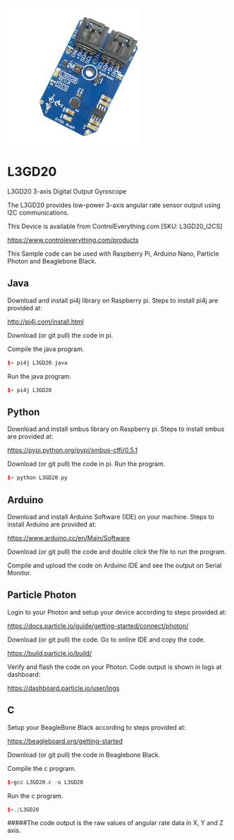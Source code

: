 [![L3GD20](L3GD20_I2CS.png)](https://www.controleverything.com/products)
# L3GD20
L3GD20 3-axis Digital Output Gyroscope

 The L3GD20 provides low-power 3-axis angular rate sensor output using I2C communications.

This Device is available from ControlEverything.com [SKU: L3GD20_I2CS]

https://www.controleverything.com/products

 This Sample code can be used with Raspberry Pi, Arduino Nano, Particle Photon and Beaglebone Black.

## Java
Download and install pi4j library on Raspberry pi. Steps to install pi4j are provided at:

http://pi4j.com/install.html

Download (or git pull) the code in pi.

Compile the java program.
```cpp
$> pi4j L3GD20.java
```

Run the java program.
```cpp
$> pi4j L3GD20
```

## Python
Download and install smbus library on Raspberry pi. Steps to install smbus are provided at:

https://pypi.python.org/pypi/smbus-cffi/0.5.1

Download (or git pull) the code in pi. Run the program.

```cpp
$> python L3GD20.py
```

## Arduino
Download and install Arduino Software (IDE) on your machine. Steps to install Arduino are provided at:

https://www.arduino.cc/en/Main/Software

Download (or git pull) the code and double click the file to run the program.

Compile and upload the code on Arduino IDE and see the output on Serial Monitor.


## Particle Photon

Login to your Photon and setup your device according to steps provided at:

https://docs.particle.io/guide/getting-started/connect/photon/

Download (or git pull) the code. Go to online IDE and copy the code.

https://build.particle.io/build/

Verify and flash the code on your Photon. Code output is shown in logs at dashboard:

https://dashboard.particle.io/user/logs


## C
Setup your BeagleBone Black according to steps provided at:
 
https://beagleboard.org/getting-started

Download (or git pull) the code in Beaglebone Black.

Compile the c program.
```cpp
$>gcc L3GD20.c -o L3GD20
```
Run the c program.
```cpp
$>./L3GD20
```
#####The code output is the raw values of angular rate data in X, Y and Z axis.
